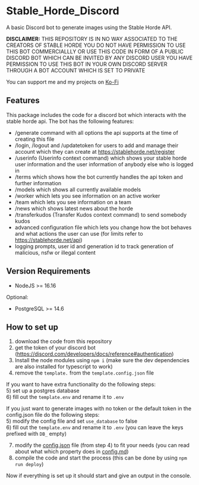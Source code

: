 # Stable_Horde_Discord

A basic Discord bot to generate images using the Stable Horde API.

**DISCLAIMER:** THIS REPOSITORY IS IN NO WAY ASSOCIATED TO THE CREATORS OF STABLE HORDE
YOU DO NOT HAVE PERMISSION TO USE THIS BOT COMMERCIALLLY OR USE THIS CODE IN FORM OF A PUBLIC DISCORD BOT WHICH CAN BE INVITED BY ANY DISCORD USER
YOU HAVE PERMISSION TO USE THIS BOT IN YOUR OWN DISCORD SERVER THROUGH A BOT ACCOUNT WHICH IS SET TO PRIVATE

You can support me and my projects on [Ko-Fi](https://ko-fi.com/slashbot)

## Features

This package includes the code for a discord bot which interacts with the stable horde api.
The bot has the following features:

- /generate command with all options the api supports at the time of creating this file
- /login, /logout and /updatetoken for users to add and manage their account which they can create at https://stablehorde.net/register
- /userinfo (Userinfo context command) which shows your stable horde user information and the user information of anybody else who is logged in
- /terms which shows how the bot currently handles the api token and further information
- /models which shows all currently available models
- /worker which lets you see information on an active worker
- /team which lets you see information on a team
- /news which shows latest news about the horde
- /transferkudos (Transfer Kudos context command) to send somebody kudos
- advanced configuration file which lets you change how the bot behaves and what actions the user can use (for limits refer to https://stablehorde.net/api)
- logging prompts, user id and generation id to track generation of malicious, nsfw or illegal content

## Version Requirements

- NodeJS >= 16.16

Optional:  
- PostgreSQL >= 14.6

## How to set up

1) download the code from this repository  
2) get the token of your discord bot (https://discord.com/developers/docs/reference#authentication)  
3) Install the node modules using `npm i` (make sure the dev dependencies are also installed for typescript to work)  
4) remove the `template.` from the `template.config.json` file  
  
If you want to have extra functionality do the following steps:  
5) set up a postgres database  
6) fill out the `template.env` and rename it to `.env`  
  
If you just want to generate images with no token or the default token in the config.json file do the following steps:  
5) modify the config file and set `use_database` to false  
6) fill out the `template.env` and rename it to `.env` (you can leave the keys prefixed with `DB_` empty)  
  
7) modify the [config.json](https://github.com/ZeldaFan0225/Stable_Horde_Discord/blob/main/config.json) file (from step 4) to fit your needs (you can read about what which property does in [config.md](https://github.com/ZeldaFan0225/Stable_Horde_Discord/blob/main/config.md))  
8) compile the code and start the process (this can be done by using `npm run deploy`)  
  
Now if everything is set up it should start and give an output in the console.  
